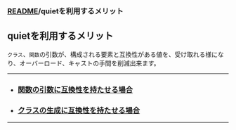 ### [README](../../README.md)/quietを利用するメリット

## quietを利用するメリット
`クラス`、`関数`の引数が、構成される要素と互換性がある値を、受け取れる様になり、オーバーロード、キャストの手間を削減出来ます。
***
* ### [関数の引数に互換性を持たせる場合](merit_0_1.md)  

* ### [クラスの生成に互換性を持たせる場合](merit_1_1.md)
  
***